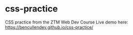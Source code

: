# css-practice
CSS practice from the ZTM Web Dev Course
Live demo here: https://bencullendev.github.io/css-practice/
